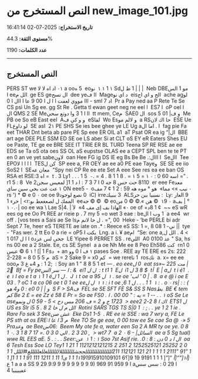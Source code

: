 # النص المستخرج من new_image_101.jpg

**تاريخ الاستخراج:** 2025-07-02 16:41:14

**مستوى الثقة:** 44.3%

**عدد الكلمات:** 1190

---

## النص المستخرج

‎PERS ST we ٠١‏ اد اه
لا
لا
‎a oo‏ 5 ه ‎eo‏ نو ‎١ ١ 1 ١ Sd‏
| | | 1
ظ ل ‎Neb DBE‏ مو 1 الس ا ‎ee‏ الل م ‎ge ES ge‏ ال تسح ‎dee ye‏ اا ف ‎Mage‏ د اي نو ‎eis‏ الح و اي اج ‎ache ag‏ لو ااا مووي لعفت ا ا ل ا 00
9 عا ا اال ا 0 - ‎sm‏ اد 7 ا ‎Pr a Pay ned aa P Rete Te Se CS psi Un Sg ee. gg St Re . Getta tl ewan geet neg ne ee‏ ا ا ‎ES‏ ا 7 ‎oP oe‏ ا ا ال ‎QMS 2 SE Me‏ اا ا 1 3 وا دوتع سحي ‎tt mem, Ce‏ م ‎SAE‏ ال 0
‎sos 5 01 |‏ و ف ‎Me PB oe So eB East ee‏ ا ‎A‏ و و كي ف ‎eS‏ لقا ‎Wo Es‏ و لالم مو ‎a RS‏ حا اك لان ‎ESE Ue FL‏ لو داوع ‎SE as‏ ا ‎2١ PE SHS Se ies bee ghee ye LE Ug a‏ ا . اما ال ‎fag pie Fa eet THAR Dnt beta ab pare PE Sp eee ER OIL a‏ 1
‎aT Psat OR ea ig “|‏ ال ‎BBE art age DEE PLE SSM ED SE oe LS aber Si at CLT oS EY eR Eaters Shes EU oe Paste, TE ge ee BRE SEE IT TRIE ER BL TURD Teena SP RE RSE ae ee EDS se Ta oS ota oes SS OL aS eupstse OLAS ee a CEPT SPL ben te te PT en 0 an ve yet sabe‏ لاون ‎oan Hee FG ig DS‏
‎IE eg Bs Be Be .:‏ ا ااال ‎Se‏ اال ‎Tee EPO‏ ا ا ا ا لا ‎TES‏ كن ل ‎SP eee a, FR OEY ae ee a0 PE eae Taye‏ و ‎SE SE ee iio SoS‏ ا 2 ‎SE‏ معان عه ‎“Spy nei CP Re ee ete Set A eee See res ea ee ban OS RSA et RSE:‏
= اه 3 ‎t . 3 Ly‏ 5 1 . . . 1
‎٠. = 4 . 8 1 1 8 . = ١ 5 = ١‏
‎٠ : 0 6‏ . ”= اسه 0 ‎r‏ 8 : 5 1
‎Ve 2‏ 8110 حت حس 8 جه 0 ا 7 3 7 : ا
د 1 1[ لمعيس سجن ‎er eee Fe‏ معد عت عت بحي سين ساي ‎١ ON eee‏ - 5
‎o‏ هو ° موه هه 59 : 2 1 ¢ 7
مف ‎«٠‏ نبب »> مما ‎rs ') * © e 0 ٠‏
‎oe oe 9‏ 0
نصع لوجود ‎iC) irre‏ 3 بببيك ‎ALS‏ : نسبيا ببن حر ‎Ly‏ 9 العار : حرء 1 | ‎<r:‏ الممك ل لصعغعط
ىو ‎ee‏ © © جه © ‎eo‏ © هن ».© © 0 من ‎١9 ٠‏
‎a‏
‏° | بف ‎٠.٠ ١| oo ee wa \ Lae S|‏ لآ | .4 ‎«٠»‏ الهاذا بف
إى مف 4 ‎oe‏
‎of +‏ ¢ 1
8د ~~ ‎eS wR ees og ee Oo Pt REE ar rieie p . 7 my 5 =o‏
‎wet 3 eae : be‏ 1 وب ا ال ‎a ee‏ 4
‎wr off . [vos tees a Sais ae Se Is‏ 00 ,"= . ل حا لانم م ‎Heke - ‘be PERLE bi adr Sept 7 Te, heer eS‏
‎TERETE ae iate on .* : Reece eS SS: 1 =, 8 08 1 -‏ || ني ‎tye - "Fas wer. 2 tt Eo 0 a rie = oP‏ يكت ا 5
‎Lng. a i. ¥ ae‏ ام ‎“Se: one a,‏ > 4 . الل ل ا ا ل 017 1 ‎o‏ جحي لس عرد ‎LE Yipee 6 PERRET SS . re‏ اللي ‎A‏
‏عد 0100 0" ‎Sa, hs ns 00 ee a 2 Stale. Ee, cs SE Syne‏ ا ‎a a oe Nh‏
‎Me ee 8 Peo Eh‏ كت 586 ‎rn‏ 0 1 6 © عبس ‎١ ! [| 1 Fs‏ د + ‎an ١‏ ف ا 0 وو ‎pases Soe . REE ay TE ERE es‏
‎2s: 222 2-2‏ م 5 5 0 8 = 28 ‎aS = 2 Sake 9 = x‏ كم 0 = ‎we rere‏ 1 تا ‎ros‏
‏تك ‎a. x= ee ee ooo‏ ;2 1 : و 4ه ع 3 م : ‎Soy an 1 ” 8 8 5 1 et _— . eo eee‏ 0 ل
‎eat ss‏ | مت 225 ~« 2 ْ ‎Bf = Fy pe‏ & : ا — سر الس ‎ei‏
‏ل ل 1 :
‎t t‏ 1 1
‎E‏ ل ‎i‏ $
8 3 ل 1
‎t‏ أ ‎E | a‏
ل ‎t i é‏ 1 .
‎e ١ I eo e t a‏
‎١ 1 1 é‏ .
ل 1 ل ‎J ١ t‏
‎oe a 9‏ ل 5 ‎١‏ .
‎se oe ‘‏ 8 . | 0
' لب ‎a e @ i oe E‏ ? . 03
‎oC 1 a co 06 oe t 0 1 ee ee‏
ل ل ‎١ ١ : i‏
‎t oe ,‏ 1 1 . . .
ل 1 6 ‎١‏ : .
‎o ٠ rs‏ } : : | : 0
و4 هو ‎e‏ و | | 0 0
‎S F > SA‏ ف ‎FEL se SE SFT FE S& SS S Nas‏ بط ‎BE € tem‏ كم ‎Be 2 £ = ee Zz é 58 E Pr = So ae FS‏ 00 00 . ا . 0" : ‎١‏ . . -- 1
= يه ‎oS Se Le ase‏ 1723 ج و 2 = ف 206 مس دح > 5 - 59 0 ل ونمو > ‎eee‏ اك ا 8 2-2 2 ‎ETS‏ ل 1 ‎US es Slr i‏ الل م ل خا 2 8 . 5 5
‎Rotini SARS TGS TS S|‏ 1 0 : ; . .
‎ye 1 2 1 ie . Rare Fo sek 3 See‏ عش صن ‎Eke Ds‏ 1-5 1 .
‎RE ee ie SSE : wa 7 wry a, FE Le PS sth at os ERE:‏ م 3
ا عا ا ‎Ree TO Se ge eae, 0 00 tow ee Se cae Sa @ ٠» 5 Pra‏ وعد ‎ae Bee‏ :06س ‎Beem My ote fe a, water een Sa 2 A MR ty oe ye‏ 8 0 . 1
‎٠. 3 1 8 7 1‏ , 20 3 2 . الي 0 3 0 .= 7 > ‎wt‏ 7 7
‎a 2 ٠ 6 - |‏ السائل ‎ae a 5 Sg tual)‏
‎wwe RL EES aE. 5‏ . : . .
‎Seer:‏ عن ‎١ 1 : ١ Soo 7st Asif‏
‎rie. .‏ ال ا د 0 دن : 8 : 0
‎oa 6 Tesh Ess Soe LO Tey‏ 0
2 25252 1252525121 2 251 2 1121212121215 1 21 1 1 1 ”91 ”2111 1 1 1 1 21 121 112121 211للللللللللللللللججشللللللللالللللللغللغلللللغ#الللل 1 1 1 1 ى1 11 1 1211 111 91 1 1 1 1[ 1 ‎1١1919‏ [أ١[““[أ_‏ “[“[ 1 1 1 9191 19 9[؟6 15910109101 1 ع ‎a a a SS 9 29 9:9 9 9 9 9 9 9 9 9) 969 91 959 9 I a‏ ا 29 0 :
سس سس عفيييييا
4
